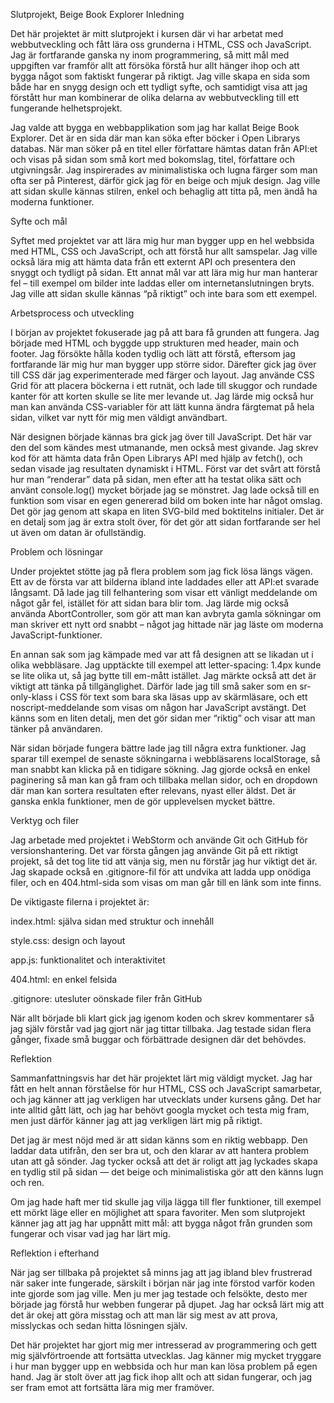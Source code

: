 Slutprojekt, Beige Book Explorer
Inledning

Det här projektet är mitt slutprojekt i kursen där vi har arbetat med webbutveckling och fått lära oss grunderna i HTML, CSS och JavaScript. Jag är fortfarande ganska ny inom programmering, så mitt mål med uppgiften var framför allt att försöka förstå hur allt hänger ihop och att bygga något som faktiskt fungerar på riktigt. Jag ville skapa en sida som både har en snygg design och ett tydligt syfte, och samtidigt visa att jag förstått hur man kombinerar de olika delarna av webbutveckling till ett fungerande helhetsprojekt.

Jag valde att bygga en webbapplikation som jag har kallat Beige Book Explorer. Det är en sida där man kan söka efter böcker i Open Librarys databas. När man söker på en titel eller författare hämtas datan från API:et och visas på sidan som små kort med bokomslag, titel, författare och utgivningsår. Jag inspirerades av minimalistiska och lugna färger som man ofta ser på Pinterest, därför gick jag för en beige och mjuk design. Jag ville att sidan skulle kännas stilren, enkel och behaglig att titta på, men ändå ha moderna funktioner.

Syfte och mål

Syftet med projektet var att lära mig hur man bygger upp en hel webbsida med HTML, CSS och JavaScript, och att förstå hur allt samspelar. Jag ville också lära mig att hämta data från ett externt API och presentera den snyggt och tydligt på sidan. Ett annat mål var att lära mig hur man hanterar fel – till exempel om bilder inte laddas eller om internetanslutningen bryts. Jag ville att sidan skulle kännas “på riktigt” och inte bara som ett exempel.

Arbetsprocess och utveckling

I början av projektet fokuserade jag på att bara få grunden att fungera. Jag började med HTML och byggde upp strukturen med header, main och footer. Jag försökte hålla koden tydlig och lätt att förstå, eftersom jag fortfarande lär mig hur man bygger upp större sidor. Därefter gick jag över till CSS där jag experimenterade med färger och layout. Jag använde CSS Grid för att placera böckerna i ett rutnät, och lade till skuggor och rundade kanter för att korten skulle se lite mer levande ut. Jag lärde mig också hur man kan använda CSS-variabler för att lätt kunna ändra färgtemat på hela sidan, vilket var nytt för mig men väldigt användbart.

När designen började kännas bra gick jag över till JavaScript. Det här var den del som kändes mest utmanande, men också mest givande. Jag skrev kod för att hämta data från Open Librarys API med hjälp av fetch(), och sedan visade jag resultaten dynamiskt i HTML. Först var det svårt att förstå hur man “renderar” data på sidan, men efter att ha testat olika sätt och använt console.log() mycket började jag se mönstret. Jag lade också till en funktion som visar en egen genererad bild om boken inte har något omslag. Det gör jag genom att skapa en liten SVG-bild med boktitelns initialer. Det är en detalj som jag är extra stolt över, för det gör att sidan fortfarande ser hel ut även om datan är ofullständig.

Problem och lösningar

Under projektet stötte jag på flera problem som jag fick lösa längs vägen. Ett av de första var att bilderna ibland inte laddades eller att API:et svarade långsamt. Då lade jag till felhantering som visar ett vänligt meddelande om något går fel, istället för att sidan bara blir tom. Jag lärde mig också använda AbortController, som gör att man kan avbryta gamla sökningar om man skriver ett nytt ord snabbt – något jag hittade när jag läste om moderna JavaScript-funktioner.

En annan sak som jag kämpade med var att få designen att se likadan ut i olika webbläsare. Jag upptäckte till exempel att letter-spacing: 1.4px kunde se lite olika ut, så jag bytte till em-mått istället. Jag märkte också att det är viktigt att tänka på tillgänglighet. Därför lade jag till små saker som en sr-only-klass i CSS för text som bara ska läsas upp av skärmläsare, och ett noscript-meddelande som visas om någon har JavaScript avstängt. Det känns som en liten detalj, men det gör sidan mer “riktig” och visar att man tänker på användaren.

När sidan började fungera bättre lade jag till några extra funktioner. Jag sparar till exempel de senaste sökningarna i webbläsarens localStorage, så man snabbt kan klicka på en tidigare sökning. Jag gjorde också en enkel paginering så man kan gå fram och tillbaka mellan sidor, och en dropdown där man kan sortera resultaten efter relevans, nyast eller äldst. Det är ganska enkla funktioner, men de gör upplevelsen mycket bättre.

Verktyg och filer

Jag arbetade med projektet i WebStorm och använde Git och GitHub för versionshantering. Det var första gången jag använde Git på ett riktigt projekt, så det tog lite tid att vänja sig, men nu förstår jag hur viktigt det är. Jag skapade också en .gitignore-fil för att undvika att ladda upp onödiga filer, och en 404.html-sida som visas om man går till en länk som inte finns.

De viktigaste filerna i projektet är:

index.html: själva sidan med struktur och innehåll

style.css: design och layout

app.js: funktionalitet och interaktivitet

404.html: en enkel felsida

.gitignore: utesluter oönskade filer från GitHub

När allt började bli klart gick jag igenom koden och skrev kommentarer så jag själv förstår vad jag gjort när jag tittar tillbaka. Jag testade sidan flera gånger, fixade små buggar och förbättrade designen där det behövdes.

Reflektion

Sammanfattningsvis har det här projektet lärt mig väldigt mycket. Jag har fått en helt annan förståelse för hur HTML, CSS och JavaScript samarbetar, och jag känner att jag verkligen har utvecklats under kursens gång. Det har inte alltid gått lätt, och jag har behövt googla mycket och testa mig fram, men just därför känner jag att jag verkligen lärt mig på riktigt.

Det jag är mest nöjd med är att sidan känns som en riktig webbapp. Den laddar data utifrån, den ser bra ut, och den klarar av att hantera problem utan att gå sönder. Jag tycker också att det är roligt att jag lyckades skapa en tydlig stil på sidan — det beige och minimalistiska gör att den känns lugn och ren.

Om jag hade haft mer tid skulle jag vilja lägga till fler funktioner, till exempel ett mörkt läge eller en möjlighet att spara favoriter. Men som slutprojekt känner jag att jag har uppnått mitt mål: att bygga något från grunden som fungerar och visar vad jag har lärt mig.

Reflektion i efterhand

När jag ser tillbaka på projektet så minns jag att jag ibland blev frustrerad när saker inte fungerade, särskilt i början när jag inte förstod varför koden inte gjorde som jag ville. Men ju mer jag testade och felsökte, desto mer började jag förstå hur webben fungerar på djupet. Jag har också lärt mig att det är okej att göra misstag och att man lär sig mest av att prova, misslyckas och sedan hitta lösningen själv.

Det här projektet har gjort mig mer intresserad av programmering och gett mig självförtroende att fortsätta utvecklas. Jag känner mig mycket tryggare i hur man bygger upp en webbsida och hur man kan lösa problem på egen hand. Jag är stolt över att jag fick ihop allt och att sidan fungerar, och jag ser fram emot att fortsätta lära mig mer framöver.